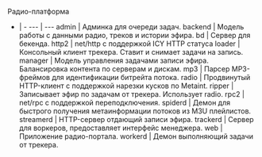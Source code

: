 Радио-платформа

- | -
--- | --- 
admin | Админка для очереди задач.
backend | Модель работы с данными радио, треков и истории эфира.
bd | Сервер для бекенда.
http2 | net/http с поддержкой ICY HTTP статуса
loader | Консольный клиент трекера. Ставит и снимает задачи на запись.
manager | Модель управления задачами записи эфира. Балансировка контента по серверам и дискам.
mp3 | Парсер MP3-фреймов для идентификации битрейта потока.
radio | Продвинутый HTTP-клиент с поддержкой нарезки кусков по Metaint.
ripper | Записывает эфир по задачам от трекера. Использует radio.
rpc2 | net/rpc с поддержкой переподключения.
spiderd | Демон для быстрого получения метаинформации потоков из M3U плейлистов.
streamerd | HTTP-сервер отдающий записи эфира.
trackerd | Сервер для воркеров, предоставляет интерфейс менеджера.
web | Приложение радио-портала.
workerd | Демон выполняющий задачи от трекера.